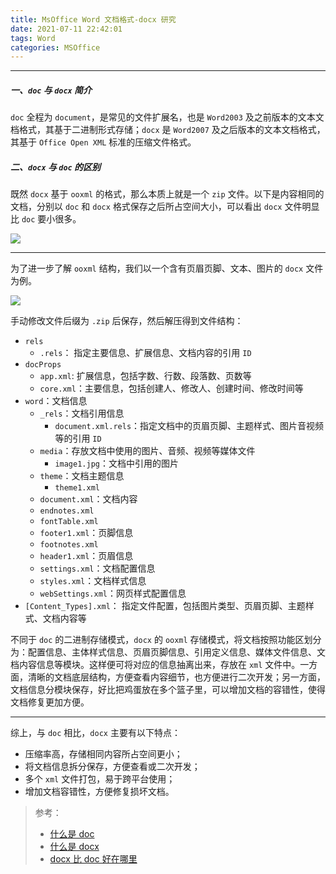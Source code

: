 ```yaml
---
title: MsOffice Word 文档格式-docx 研究
date: 2021-07-11 22:42:01
tags: Word
categories: MSOffice
---
```


-----

##### 一、`doc` 与 `docx` 简介

`doc` 全程为 `document`，是常见的文件扩展名，也是 `Word2003` 及之前版本的文本文档格式，其基于二进制形式存储；`docx` 是 `Word2007` 及之后版本的文本文档格式，其基于 `Office Open XML` 标准的压缩文件格式。

##### 二、`docx` 与 `doc` 的区别

既然 `docx` 基于 `ooxml` 的格式，那么本质上就是一个 `zip` 文件。以下是内容相同的文档，分别以 `doc` 和 `docx` 格式保存之后所占空间大小，可以看出 `docx` 文件明显比 `doc` 要小很多。

![](https://gitee.com/donehub/imgbed/raw/master/compare_doc_docx_size.png)

-----------------

为了进一步了解 `ooxml` 结构，我们以一个含有页眉页脚、文本、图片的 `docx` 文件为例。

![](https://gitee.com/donehub/imgbed/raw/master/export_word.png)

手动修改文件后缀为 `.zip` 后保存，然后解压得到文件结构：

* `rels`
  * `.rels`： 指定主要信息、扩展信息、文档内容的引用 `ID`
* `docProps`
  * `app.xml`: 扩展信息，包括字数、行数、段落数、页数等
  * `core.xml`：主要信息，包括创建人、修改人、创建时间、修改时间等
* `word`：文档信息
  * `_rels`：文档引用信息
    * `document.xml.rels`：指定文档中的页眉页脚、主题样式、图片音视频等的引用 `ID`
  * `media`：存放文档中使用的图片、音频、视频等媒体文件
    * `image1.jpg`：文档中引用的图片
  * `theme`：文档主题信息
    * `theme1.xml`
  * `document.xml`：文档内容
  * `endnotes.xml`
  * `fontTable.xml`
  * `footer1.xml`：页脚信息
  * `footnotes.xml`
  * `header1.xml`：页眉信息
  * `settings.xml`：文档配置信息
  * `styles.xml`：文档样式信息
  * `webSettings.xml`：网页样式配置信息
* `[Content_Types].xml`： 指定文件配置，包括图片类型、页眉页脚、主题样式、文档内容等

不同于 `doc` 的二进制存储模式，`docx` 的 `ooxml` 存储模式，将文档按照功能区划分为：配置信息、主体样式信息、页眉页脚信息、引用定义信息、媒体文件信息、文档内容信息等模块。这样便可将对应的信息抽离出来，存放在 `xml` 文件中。一方面，清晰的文档底层结构，方便查看内容细节，也方便进行二次开发；另一方面，文档信息分模块保存，好比把鸡蛋放在多个篮子里，可以增加文档的容错性，使得文档修复更加方便。

-----------------

综上，与 `doc` 相比，`docx` 主要有以下特点：

* 压缩率高，存储相同内容所占空间更小；
* 将文档信息拆分保存，方便查看或二次开发；
* 多个 `xml` 文件打包，易于跨平台使用；
* 增加文档容错性，方便修复损坏文档。



> 参考：
>
> * [什么是 doc](https://baike.baidu.com/item/doc/364715?fr=aladdin)
> * [什么是 docx](https://baike.baidu.com/item/docx/6517348?fr=aladdin)
> * [docx 比 doc 好在哪里](https://www.zhihu.com/question/21547795)
